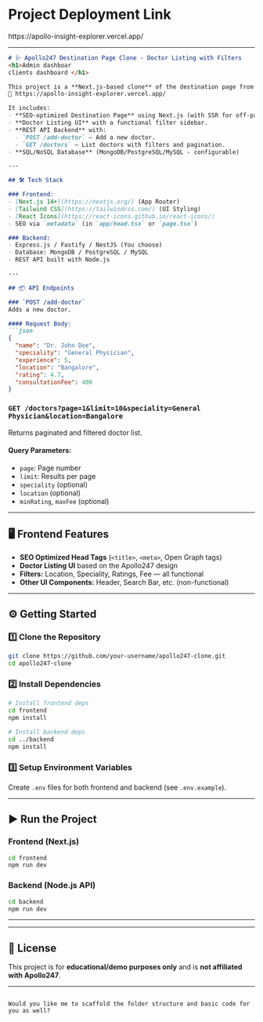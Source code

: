 <h1>Project Deployment Link </h1>https://apollo-insight-explorer.vercel.app/

---

````markdown
# 🩺 Apollo247 Destination Page Clone - Doctor Listing with Filters
<h1>Admin dashboar
clients dashboard </h1>

This project is a **Next.js-based clone** of the destination page from Apollo247:  
🔗 https://apollo-insight-explorer.vercel.app/

It includes:
- **SEO-optimized Destination Page** using Next.js (with SSR for off-page SEO).
- **Doctor Listing UI** with a functional filter sidebar.
- **REST API Backend** with:
  - `POST /add-doctor` — Add a new doctor.
  - `GET /doctors` — List doctors with filters and pagination.
- **SQL/NoSQL Database** (MongoDB/PostgreSQL/MySQL - configurable)

---

## 🛠 Tech Stack

### Frontend:
- [Next.js 14+](https://nextjs.org/) (App Router)
- [Tailwind CSS](https://tailwindcss.com/) (UI Styling)
- [React Icons](https://react-icons.github.io/react-icons/)
- SEO via `metadata` (in `app/head.tsx` or `page.tsx`)

### Backend:
- Express.js / Fastify / NestJS (You choose)
- Database: MongoDB / PostgreSQL / MySQL
- REST API built with Node.js

---

## 📦 API Endpoints

### `POST /add-doctor`
Adds a new doctor.

#### Request Body:
```json
{
  "name": "Dr. John Doe",
  "speciality": "General Physician",
  "experience": 5,
  "location": "Bangalore",
  "rating": 4.7,
  "consultationFee": 400
}
````

### `GET /doctors?page=1&limit=10&speciality=General Physician&location=Bangalore`

Returns paginated and filtered doctor list.

#### Query Parameters:

* `page`: Page number
* `limit`: Results per page
* `speciality` (optional)
* `location` (optional)
* `minRating`, `maxFee` (optional)

---

## 🖥️ Frontend Features

* **SEO Optimized Head Tags** (`<title>`, `<meta>`, Open Graph tags)
* **Doctor Listing UI** based on the Apollo247 design
* **Filters:** Location, Speciality, Ratings, Fee — all functional
* **Other UI Components:** Header, Search Bar, etc. (non-functional)

---

## ⚙️ Getting Started

### 1️⃣ Clone the Repository

```bash
git clone https://github.com/your-username/apollo247-clone.git
cd apollo247-clone
```

### 2️⃣ Install Dependencies

```bash
# Install frontend deps
cd frontend
npm install

# Install backend deps
cd ../backend
npm install
```

### 3️⃣ Setup Environment Variables

Create `.env` files for both frontend and backend (see `.env.example`).

---

## ▶️ Run the Project

### Frontend (Next.js)

```bash
cd frontend
npm run dev
```

### Backend (Node.js API)

```bash
cd backend
npm run dev
```

---



---

## 📄 License

This project is for **educational/demo purposes only** and is **not affiliated with Apollo247**.

---

```

Would you like me to scaffold the folder structure and basic code for you as well?
```
